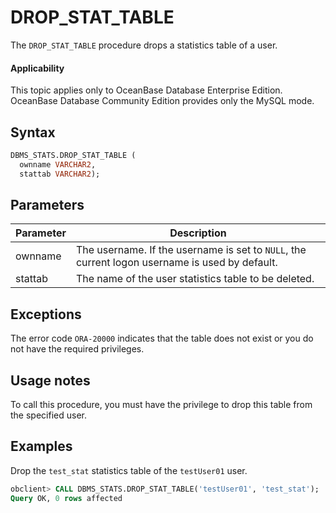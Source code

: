 # DROP_STAT_TABLE

The `DROP_STAT_TABLE` procedure drops a statistics table of a user.

<main id="notice" >
    <h4>Applicability</h4>
    <p>This topic applies only to OceanBase Database Enterprise Edition. OceanBase Database Community Edition provides only the MySQL mode. </p>
  </main>

## Syntax

```sql
DBMS_STATS.DROP_STAT_TABLE (
  ownname VARCHAR2,
  stattab VARCHAR2);
```

## Parameters

| Parameter | Description |
|---------|-----------------------------------|
| ownname | The username. If the username is set to `NULL`, the current logon username is used by default.  |
| stattab | The name of the user statistics table to be deleted.  |


## Exceptions

The error code `ORA-20000` indicates that the table does not exist or you do not have the required privileges.

## Usage notes

To call this procedure, you must have the privilege to drop this table from the specified user.

## Examples

Drop the `test_stat` statistics table of the `testUser01` user.

```sql
obclient> CALL DBMS_STATS.DROP_STAT_TABLE('testUser01', 'test_stat');
Query OK, 0 rows affected
```
